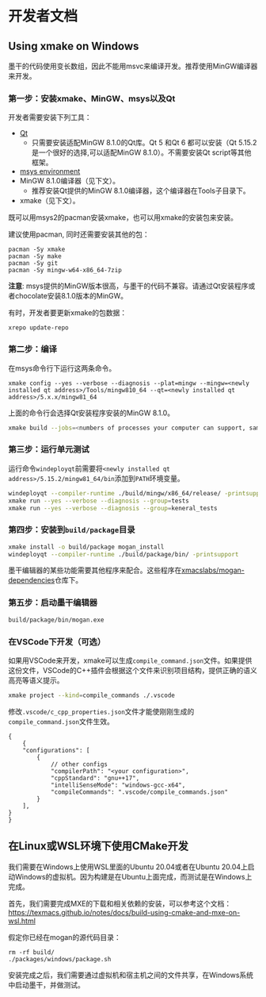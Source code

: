 # 开发者文档
## Using xmake on Windows
墨干的代码使用变长数组，因此不能用msvc来编译开发。推荐使用MinGW编译器来开发。

### 第一步：安装xmake、MinGW、msys以及Qt
开发者需要安装下列工具：

* [Qt](https://www.qt.io/download)
    * 只需要安装适配MinGW 8.1.0的Qt库。Qt 5 和Qt 6 都可以安装（Qt 5.15.2是一个很好的选择,可以适配MinGW 8.1.0）。不需要安装Qt script等其他框架。
* [msys environment](https://github.com/msys2/msys2-installer/releases)
* MinGW 8.1.0编译器（见下文）。
    * 推荐安装Qt提供的MinGW 8.1.0编译器，这个编译器在Tools子目录下。
* xmake（见下文）。

既可以用msys2的pacman安装xmake，也可以用xmake的安装包来安装。

建议使用pacman, 同时还需要安装其他的包：

```
pacman -Sy xmake
pacman -Sy make
pacman -Sy git
pacman -Sy mingw-w64-x86_64-7zip
```

**注意**: msys提供的MinGW版本很高，与墨干的代码不兼容。请通过Qt安装程序或者chocolate安装8.1.0版本的MinGW。

有时，开发者要更新xmake的包数据：
``` pwsh
xrepo update-repo
```

### 第二步：编译
在msys命令行下运行这两条命令。

```
xmake config --yes --verbose --diagnosis --plat=mingw --mingw=<newly installed qt address>/Tools/mingw810_64 --qt=<newly installed qt address>/5.x.x/mingw81_64
```

上面的命令行会选择Qt安装程序安装的MinGW 8.1.0。

``` bash
xmake build --jobs=<numbers of processes your computer can support, same as make>
```

### 第三步：运行单元测试

运行命令`windeployqt`前需要将`<newly installed qt address>/5.15.2/mingw81_64/bin`添加到`PATH`环境变量。

``` bash
windeployqt --compiler-runtime ./build/mingw/x86_64/release/ -printsupport
xmake run --yes --verbose --diagnosis --group=tests
xmake run --yes --verbose --diagnosis --group=keneral_tests
```

### 第四步：安装到`build/package`目录
``` bash
xmake install -o build/package mogan_install
windeployqt --compiler-runtime ./build/package/bin/ -printsupport
```

墨干编辑器的某些功能需要其他程序来配合。这些程序在[xmacslabs/mogan-dependencies](https://github.com/XmacsLabs/mogan-dependencies)仓库下。

### 第五步：启动墨干编辑器
``` bash
build/package/bin/mogan.exe
```

### 在VSCode下开发（可选）
如果用VSCode来开发，xmake可以生成`compile_command.json`文件。如果提供这份文件，VSCode的C++插件会根据这个文件来识别项目结构，提供正确的语义高亮等语义提示。
```bash
xmake project --kind=compile_commands ./.vscode
```

修改`.vscode/c_cpp_properties.json`文件才能使刚刚生成的`compile_command.json`文件生效。
```jsonc
{
    {
    "configurations": [
        {
            // other configs
            "compilerPath": "<your configuration>",
            "cppStandard": "gnu++17",
            "intelliSenseMode": "windows-gcc-x64",
            "compileCommands": ".vscode/compile_commands.json"
        }
    ],
}
}
```

##  在Linux或WSL环境下使用CMake开发
我们需要在Windows上使用WSL里面的Ubuntu 20.04或者在Ubuntu 20.04上启动Windows的虚拟机。因为构建是在Ubuntu上面完成，而测试是在Windows上完成。

首先，我们需要完成MXE的下载和相关依赖的安装，可以参考这个文档：
https://texmacs.github.io/notes/docs/build-using-cmake-and-mxe-on-wsl.html

假定你已经在mogan的源代码目录：
```
rm -rf build/
./packages/windows/package.sh
```
安装完成之后，我们需要通过虚拟机和宿主机之间的文件共享，在Windows系统中启动墨干，并做测试。
